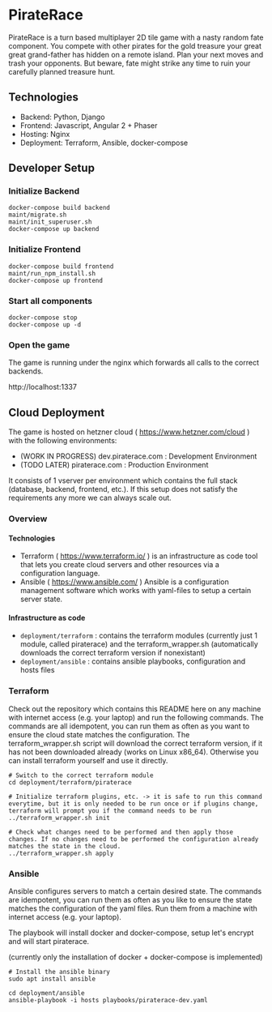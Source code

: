 # PirateRace

PirateRace is a turn based multiplayer 2D tile game with a nasty random fate component. You compete with other pirates for the gold treasure your great great grand-father has hidden on a remote island. Plan your next moves and trash your opponents. But beware, fate might strike any time to ruin your carefully planned treasure hunt.

## Technologies

- Backend: Python, Django 
- Frontend: Javascript, Angular 2 + Phaser 
- Hosting: Nginx
- Deployment: Terraform, Ansible, docker-compose

## Developer Setup

### Initialize Backend

```
docker-compose build backend
maint/migrate.sh
maint/init_superuser.sh
docker-compose up backend
```

### Initialize Frontend
```
docker-compose build frontend
maint/run_npm_install.sh
docker-compose up frontend
```

### Start all components

```
docker-compose stop
docker-compose up -d
```

### Open the game

The game is running under the nginx which forwards all calls to the correct backends.

http://localhost:1337

## Cloud Deployment

The game is hosted on hetzner cloud ( https://www.hetzner.com/cloud ) with the following environments:

- (WORK IN PROGRESS) dev.piraterace.com : Development Environment
- (TODO LATER) piraterace.com : Production Environment

It consists of 1 vserver per environment which contains the full stack (database, backend, frontend, etc.). If this setup does not satisfy the requirements any more we can always scale out.

### Overview

#### Technologies

* Terraform ( https://www.terraform.io/ ) is an infrastructure as code tool that lets you create cloud servers and other resources via a configuration language.
* Ansible ( https://www.ansible.com/ ) Ansible is a configuration management software which works with yaml-files to setup a certain server state.

#### Infrastructure as code

* `deployment/terraform` : contains the terraform modules (currently just 1 module, called piraterace) and the terraform_wrapper.sh (automatically downloads the correct terraform version if nonexistant)
* `deployment/ansible` : contains ansible playbooks, configuration and hosts files

### Terraform

Check out the repository which contains this README here on any machine with internet access (e.g. your laptop) and run the following commands. The commands are all idempotent, you can run them as often as you want to ensure the cloud state matches the configuration. The terraform_wrapper.sh script will download the correct terraform version, if it has not been downloaded already (works on Linux x86_64). Otherwise you can install terraform yourself and use it directly.

```
# Switch to the correct terraform module
cd deployment/terraform/piraterace

# Initialize terraform plugins, etc. -> it is safe to run this command everytime, but it is only needed to be run once or if plugins change, terraform will prompt you if the command needs to be run 
../terraform_wrapper.sh init

# Check what changes need to be performed and then apply those changes. If no changes need to be performed the configuration already matches the state in the cloud.
../terraform_wrapper.sh apply
```

### Ansible

Ansible configures servers to match a certain desired state. The commands are idempotent, you can run them as often as you like to ensure the state matches the configuration of the yaml files. Run them from a machine with internet access (e.g. your laptop).

The playbook will install docker and docker-compose, setup let's encrypt and will start piraterace.

(currently only the installation of docker + docker-compose is implemented)

```
# Install the ansible binary
sudo apt install ansible

cd deployment/ansible
ansible-playbook -i hosts playbooks/piraterace-dev.yaml
```